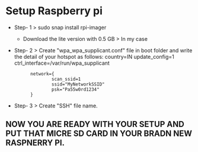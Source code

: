 # Setup Raspberry pi

- Step- 1 > sudo snap install rpi-imager

    - Download the lite version with 0.5 GB > In my case

- Step- 2 > Create "wpa_wpa_supplicant.conf" file in boot folder and write the detail of your hotspot as follows:
            country=IN
            update_config=1
            ctrl_interface=/var/run/wpa_supplicant

            network={
                    scan_ssid=1
                    ssid="MyNetworkSSID"
                    psk="Pa55w0rd1234"
            }

- Step- 3 > Create "SSH" file name.

## NOW YOU ARE READY WITH YOUR SETUP AND PUT THAT MICRE SD CARD IN YOUR BRADN NEW RASPNERRY PI.